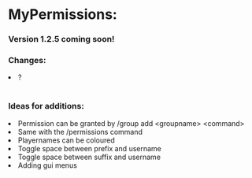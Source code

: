 <h1>MyPermissions:</h1>
<article>
<h3>Version 1.2.5 coming soon!</h3>
<h3>Changes:</h3>
<li>?</li>
<br>
<h3>Ideas for additions:</h3>
<li>Permission can be granted by /group add &lt;groupname&gt; &lt;command&gt;</li>
<li>Same with the /permissions command</li>
<li>Playernames can be coloured</li>
<li>Toggle space between prefix and username</li>
<li>Toggle space between suffix and username</li>
<li>Adding gui menus</li>
</article>

